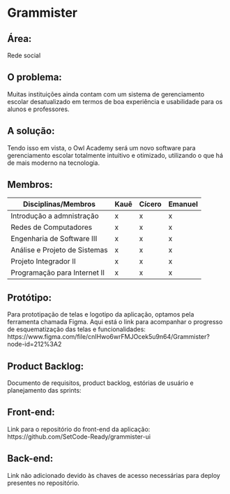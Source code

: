 <h1>Grammister</h1>

<h2>Área:</h2>

<p>Rede social</p>

<h2>O problema:</h2>

<p>
Muitas instituições ainda contam com um sistema de gerenciamento escolar desatualizado em termos de boa experiência e usabilidade para os alunos e professores. 
</p>

<h2>A solução:</h2>

<p>
Tendo isso em vista, o Owl Academy será um novo software para gerenciamento escolar totalmente intuitivo e otimizado, utilizando o que há de mais moderno na tecnologia. 
</p>

<h2>Membros:</h2>
<table>
<thead>
  <tr>
    <th>Disciplinas/Membros</th>
    <th>Kauê</th>
    <th>Cícero</th>
    <th>Emanuel</th>
  </tr>
</thead>
<tbody>
  <tr>
    <td>Introdução a admnistração<br></td>
    <td>x</td>
    <td>x</td>
    <td>x</td>
  </tr>
  <tr>
    <td>Redes de Computadores</td>
    <td>x</td>
    <td>x</td>
    <td>x</td>
  </tr>
  <tr>
    <td>Engenharia de Software III</td>
    <td>x</td>
    <td>x</td>
    <td>x</td>
  </tr>
  <tr>
    <td>Análise e Projeto de Sistemas</td>
    <td>x</td>
    <td>x</td>
    <td>x</td>
  </tr>
  <tr>
    <td>Projeto Integrador II</td>
    <td>x</td>
    <td>x</td>
    <td>x</td>
  </tr>
  <tr>
    <td>Programação para Internet II</td>
    <td>x</td>
    <td>x</td>
    <td>x</td>
  </tr>
</tbody>
</table>

<h2>Protótipo:</h2>

<p>
 Para prototipação de telas e logotipo da aplicação, optamos pela ferramenta chamada Figma.
 Aqui está o link para acompanhar o progresso de esquematização das telas e funcionalidades: https://www.figma.com/file/cnIHwo6wrFMJOcek5u9n64/Grammister?node-id=212%3A2
</p>

<h2>Product Backlog:</h2>

<p>
  Documento de requisitos, product backlog, estórias de usuário e planejamento das sprints: 
</p>

<h2>Front-end:</h2>

<p>
   Link para o repositório do front-end da aplicação: https://github.com/SetCode-Ready/grammister-ui
</p>

<h2>Back-end:</h2>

<p>
   Link não adicionado devido às chaves de acesso necessárias para deploy presentes no repositório.
</p>
